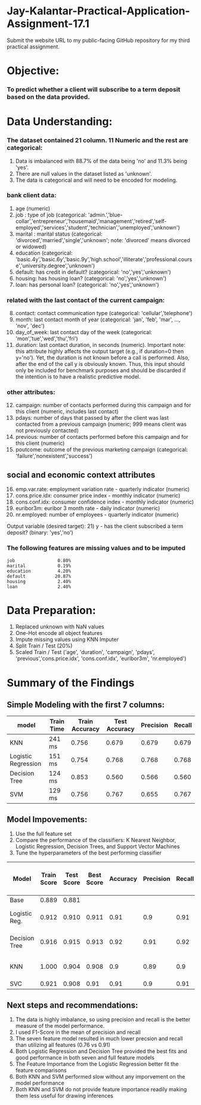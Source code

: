 # Jay-Kalantar-Practical-Application-Assignment-17.1
Submit the website URL to my public-facing GitHub repository for my third practical assignment.


# Objective:   
### To predict whether a client will subscribe to a term deposit based on the data provided.

# Data Understanding:
### The dataset contained 21 column. 11 Numeric and the rest are categorical:
1. Data is imbalanced with 88.7% of the data being 'no' and 11.3% being 'yes'. 
2. There are null values in the dataset listed as 'unknown'. 
3. The data is categorical and will need to be encoded for modeling.


### bank client data:
1) age (numeric)
2) job : type of job (categorical: 'admin.','blue-collar','entrepreneur','housemaid','management','retired','self-employed','services','student','technician','unemployed','unknown')
3) marital : marital status (categorical: 'divorced','married','single','unknown'; note: 'divorced' means divorced or widowed)
4) education (categorical: 'basic.4y','basic.6y','basic.9y','high.school','illiterate','professional.course','university.degree','unknown')
5) default: has credit in default? (categorical: 'no','yes','unknown')
6) housing: has housing loan? (categorical: 'no','yes','unknown')
7) loan: has personal loan? (categorical: 'no','yes','unknown')
### related with the last contact of the current campaign:
8) contact: contact communication type (categorical: 'cellular','telephone')
9) month: last contact month of year (categorical: 'jan', 'feb', 'mar', ..., 'nov', 'dec')
10) day_of_week: last contact day of the week (categorical: 'mon','tue','wed','thu','fri')
11) duration: last contact duration, in seconds (numeric). Important note: this attribute highly affects the output target (e.g., if duration=0 then y='no'). Yet, the duration is not known before a call is performed. Also, after the end of the call y is obviously known. Thus, this input should only be included for benchmark purposes and should be discarded if the intention is to have a realistic predictive model.
### other attributes:
12) campaign: number of contacts performed during this campaign and for this client (numeric, includes last contact)
13) pdays: number of days that passed by after the client was last contacted from a previous campaign (numeric; 999 means client was not previously contacted)
14) previous: number of contacts performed before this campaign and for this client (numeric)
15) poutcome: outcome of the previous marketing campaign (categorical: 'failure','nonexistent','success')
## social and economic context attributes
16) emp.var.rate: employment variation rate - quarterly indicator (numeric)
17) cons.price.idx: consumer price index - monthly indicator (numeric)
18) cons.conf.idx: consumer confidence index - monthly indicator (numeric)
19) euribor3m: euribor 3 month rate - daily indicator (numeric)
20) nr.employed: number of employees - quarterly indicator (numeric)

Output variable (desired target):
21) y - has the client subscribed a term deposit? (binary: 'yes','no')

### The following features are missing values and to be imputed
	
	job                0.80%
	marital            0.19%
	education          4.20%
	default           20.87%
	housing            2.40%
	loan               2.40%
	
# Data Preparation:
1) Replaced unknown with NaN values
2) One-Hot encode all object features
3) Impute missing values using KNN Imputer
4) Split Train / Test (20%)
5) Scaled Train / Test ('age', 'duration', 'campaign', 'pdays', 'previous','cons.price.idx', 'cons.conf.idx', 'euribor3m', 'nr.employed')


# Summary of the Findings

## Simple Modeling with the first 7 columns:  

| model | Train Time | Train Accuracy |	Test Accuracy |	Precision |	Recall |
| ----- | ---------- | -------------  | -----------   | -----------   | -----------   |
|KNN|241 ms|0.756|0.679|0.679|0.679|
|Logistic Regression|151 ms	|0.754|0.768|0.768|0.768|
|Decision Tree|	124 ms|0.853|0.560|0.566|0.560|
|SVM|129 ms|0.756|0.767|0.655|0.767|


## Model Impovements:
1) Use the full feature set 
2) Compare the performance of the classifiers: K Nearest Neighbor, Logistic Regression, Decision Trees, and Support Vector Machines
3) Tune the hyperparameters of the best performing classifier


| Model | Train Score |	Test Score |	Best Score | Accuracy | Precision |	Recall |	F1-score |	Avg fit time (sec) |	Fits | Best Hyper Parameters |
| ----- | ---------- | -------------  | -----------   | -----------   | -----------   | -------------  | -----------   | -----------   | -----------   | -----------   |
Base|0.889|0.881|||||			
Logistic Reg.|0.912|0.910|0.911|0.91|0.9|0.91|0.9|1.239|280|C=1, max_iter=1000, penalty=l2
Decision Tree|0.916|0.915|0.913|0.92|0.91|0.92|0.91|0.713|810|criterion=gini, max_depth=5, min_samples_split=2
KNN|1.000|0.904|0.908|0.9|0.89|0.9|0.89|0.133|270|metric=euclidean, n_neighbors=17, weights=dist...
SVC|0.921|0.908|0.91|0.91|0.9|0.91|0.9|101|20|kernel=rbf



## Next steps and recommendations:

1) The data is highly imbalance, so using precision and recall is the better measure of the model performance.
2) I used F1-Score in the mean of precision and recall
3) The seven feature model resulted in much lower precsion and recall than utilizing all features (0.76 vs 0.91)
4) Both Logistic Regression and Decision Tree provided the best fits and good performance in both seven and full feature models
5) The Feature Importance from the Logistic Regression better fit the feature comparisons
6) Both KNN and SVM performed slow without any imporvement on the model performance
7) Both KNN and SVM do not provide feature importance readily making them less useful for drawing inferences


